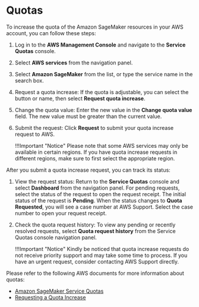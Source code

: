 # Quotas

To increase the quota of the Amazon SageMaker resources in your AWS account, you can follow these steps:

1. Log in to the **AWS Management Console** and navigate to the **Service Quotas** console.
2. Select **AWS services** from the navigation panel.
3. Select **Amazon SageMaker** from the list, or type the service name in the search box.
4. Request a quota increase: If the quota is adjustable, you can select the button or name, then select **Request quota increase**.
5. Change the quota value: Enter the new value in the **Change quota value** field. The new value must be greater than the current value.
6. Submit the request: Click **Request** to submit your quota increase request to AWS.

    !!!Important "Notice"
        Please note that some AWS services may only be available in certain regions. If you have quota increase requests in different regions, make sure to first select the appropriate region.


After you submit a quota increase request, you can track its status:

1. View the request status: Return to the **Service Quotas** console and select **Dashboard** from the navigation panel. For pending requests, select the status of the request to open the request receipt. The initial status of the request is **Pending**. When the status changes to **Quota Requested**, you will see a case number at AWS Support. Select the case number to open your request receipt.
2. Check the quota request history: To view any pending or recently resolved requests, select **Quota request history** from the Service Quotas console navigation panel.

    !!!Important "Notice"
        Kindly be noticed that quota increase requests do not receive priority support and may take some time to process. If you have an urgent request, consider contacting AWS Support directly.

Please refer to the following AWS documents for more information about quotas:

* [Amazon SageMaker Service Quotas](https://docs.aws.amazon.com/general/latest/gr/sagemaker.html)
* [Requesting a Quota Increase](https://docs.aws.amazon.com/servicequotas/latest/userguide/request-quota-increase.html)